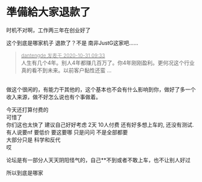 # 準備給大家退款了


时机不对啊，工作两三年在创业好了

这个到底是哪家机子 退款了？不是 南非JustG这家吧……

<div class="quote"><blockquote><font size="2"><a href="https://www.hostloc.com/forum.php?mod=redirect&amp;goto=findpost&amp;pid=9379445&amp;ptid=760356" target="_blank"><font color="#999999">dantengde 发表于 2020-10-31 09:33</font></a></font><br />
人生有几个4年。别人4年都赚几百万了。你4年刚刚盈利。更何况这个行业真的看不到未来。以前客户黏性还蛮 ...</blockquote></div><br />
做这个很闲的，有能力干其他的，这个基本也不会有什么影响到你，做好了多一个收入来源，做不好怎么说也有个事做着。

今天还打算付费的<br />
可惜了<br />
你们这也太快了 建议自己好好考虑 2天 10人付费 还有好多想上车的, 还没有测试.<br />
有人说要nf 要低价 要这要哪 只是问问 不是全部都要<br />
大部分只是 科学和反代 <br />
哎<img id="aimg_bUJ4b" onclick="zoom(this, this.src, 0, 0, 0)" class="zoom" src="https://cdn.jsdelivr.net/gh/hishis/forum-master/public/images/patch.gif" onmouseover="img_onmouseoverfunc(this)" onload="thumbImg(this)" border="0" alt="" />

论坛是有一部分人天天阴阳怪气的，自己**不到或者不敢上车，也不让别人好过

所以到底是哪家
